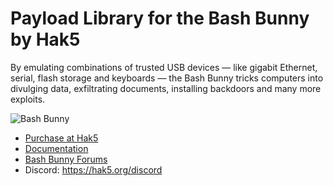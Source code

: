 # Payload Library for the Bash Bunny by Hak5

By emulating combinations of trusted USB devices — like gigabit Ethernet, serial, flash storage and keyboards — the Bash Bunny tricks computers into divulging data, exfiltrating documents, installing backdoors and many more exploits.

![Bash Bunny](https://cdn.shopify.com/s/files/1/0068/2142/products/bash-bunny-mk2_001_c58d9658-b151-4328-af26-11eef3c47355_2000x.jpg)

* [Purchase at Hak5](https://hak5.org/products/bash-bunny "Purchase at Hak5")
* [Documentation](https://docs.hak5.org/hc/en-us/categories/360000982534-Bash-Bunny "Documentation")
* [Bash Bunny Forums](https://forums.hak5.org/index.php?/forum/92-bash-bunny/ "Forums")
* Discord:  https://hak5.org/discord
